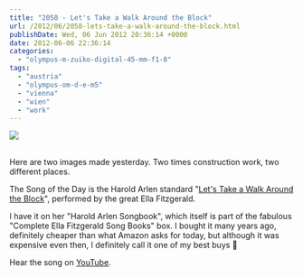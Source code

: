 ```yaml
---
title: "2058 - Let's Take a Walk Around the Block"
url: /2012/06/2058-lets-take-a-walk-around-the-block.html
publishDate: Wed, 06 Jun 2012 20:36:14 +0000
date: 2012-06-06 22:36:14
categories: 
  - "olympus-m-zuiko-digital-45-mm-f1-8"
tags: 
  - "austria"
  - "olympus-om-d-e-m5"
  - "vienna"
  - "wien"
  - "work"
---
```

<div class="container">
<div class="center"><a target="_blank" href="https://d25zfm9zpd7gm5.cloudfront.net/1200x1200/2012/20120605_082327_lr.jpg"><img src="https://d25zfm9zpd7gm5.cloudfront.net/0600x0600/2012/20120605_082327_lr.jpg" /></a></div>
</div>
<br />

Here are two images made yesterday. Two times construction work, two different places.

<a target="_blank" href="https://d25zfm9zpd7gm5.cloudfront.net/1200x1200/2012/20120605_082923_lr.jpg"><img style="margin: 0pt 0px 0pt 10px; float: right;" src="https://d25zfm9zpd7gm5.cloudfront.net/0150x0150/2012/20120605_082923_lr.jpg" alt="" border="0" /></a> The Song of the Day is the Harold Arlen standard "<a href="http://www.lyricsmode.com/lyrics/h/harold_arlen/lets_take_a_walk_around_the_block.html" target="_blank">Let's Take a Walk Around the Block</a>", performed by the great Ella Fitzgerald.

 I have it on her "Harold Arlen Songbook", which itself is part of the fabulous "Complete Ella Fitzgerald Song Books" box. I bought it many years ago, definitely cheaper than what Amazon asks for today, but although it was expensive even then, I definitely call it one of my best buys 🙂

Hear the song on <a href="http://www.youtube.com/watch?v=AWf_hLTHUlY" target="_blank">YouTube</a>.
